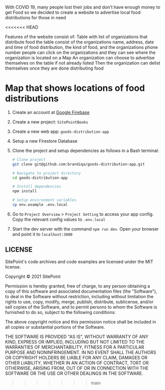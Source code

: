 With COVID 19, many people lost their jobs and don't have enough money to get Food
so we decided to create a website to advertise local food distributions for those in need



<<<<<<< HEAD

Features of the website consist of:
Table with list of organizations that distribute food
the table consist of the organizations name, address, date and time of food distribution, the kind of food, and the organizations phone number
people can click on the organizations and they can see where the organization is located on a Map
An organization can choose to advertise themselves on the table if not already listed
Then the organization can delist themselves once they are done distributing food

Map that shows locations of food distributions
=======
1. Create an account at [Google Firebase](https://firebase.google.com/)
2. Create a new project: `SitePointBooks`
3. Create a new web app: `goods-distribution-app`
4. Setup a new Firestore Database
5. Clone the project and setup dependencies as follows in a Bash terminal:

   ```bash
   # Clone project
   git clone git@github.com:brandiqa/goods-distribution-app.git

   # Navigate to project directory
   cd goods-distribution-app

   # Install dependencies
   npm install

   # Setup environment variables
   cp env.example .env.local

   ```

6. Go to `Project Overview` > `Project Setting` to access your app config. Copy the relevant config values to `.env.local`
7. Start the dev server with the command `npm run dev`. Open your browser and point it to `localhost:3000`

## LICENSE

SitePoint's code archives and code examples are licensed under the MIT license.

Copyright © 2021 SitePoint

Permission is hereby granted, free of charge, to any person obtaining a copy of this software and associated documentation files (the "Software"), to deal in the Software without restriction, including without limitation the rights to use, copy, modify, merge, publish, distribute, sublicense, and/or sell copies of the Software, and to permit persons to whom the Software is furnished to do so, subject to the following conditions:

The above copyright notice and this permission notice shall be included in all copies or substantial portions of the Software.

THE SOFTWARE IS PROVIDED "AS IS", WITHOUT WARRANTY OF ANY KIND, EXPRESS OR IMPLIED, INCLUDING BUT NOT LIMITED TO THE WARRANTIES OF MERCHANTABILITY, FITNESS FOR A PARTICULAR PURPOSE AND NONINFRINGEMENT. IN NO EVENT SHALL THE AUTHORS OR COPYRIGHT HOLDERS BE LIABLE FOR ANY CLAIM, DAMAGES OR OTHER LIABILITY, WHETHER IN AN ACTION OF CONTRACT, TORT OR OTHERWISE, ARISING FROM, OUT OF OR IN CONNECTION WITH THE SOFTWARE OR THE USE OR OTHER DEALINGS IN THE SOFTWARE.
>>>>>>> main
